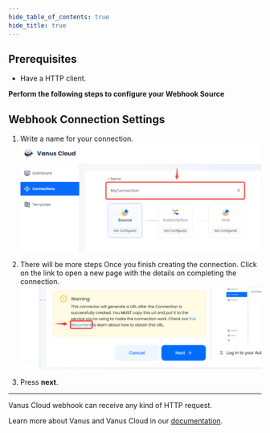 ```yaml
--- 
hide_table_of_contents: true
hide_title: true
---
```


## Prerequisites

- Have a HTTP client.

**Perform the following steps to configure your Webhook Source**

## Webhook Connection Settings

1. Write a name for your connection.
   ![img.png](images/1.png)
2. There will be more steps Once you finish creating the connection. Click on the link to open a new page with the details on completing the connection.
   ![](images/warning.png)

3. Press **next**.

---

Vanus Cloud webhook can receive any kind of HTTP request.

Learn more about Vanus and Vanus Cloud in our [documentation](https://docs.vanus.ai).